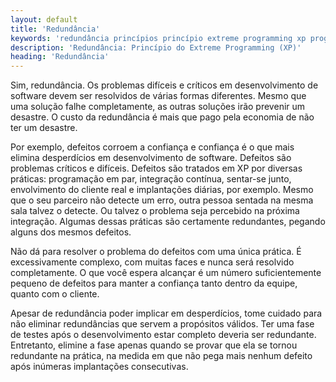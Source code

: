 ```yaml
---
layout: default
title: 'Redundância'
keywords: 'redundância princípios princípio extreme programming xp programação extrema'
description: 'Redundância: Princípio do Extreme Programming (XP)'
heading: 'Redundância'
---
```


Sim, redundância. Os problemas difíceis e críticos em desenvolvimento de software devem ser resolvidos de várias formas diferentes. Mesmo que uma solução falhe completamente, as outras soluções irão prevenir um desastre. O custo da redundância é mais que pago pela economia de não ter um desastre.

Por exemplo, defeitos corroem a confiança e confiança é o que mais elimina desperdícios em desenvolvimento de software. Defeitos são problemas críticos e difíceis. Defeitos são tratados em XP por diversas práticas: programação em par, integração contínua, sentar-se junto, envolvimento do cliente real e implantações diárias, por exemplo. Mesmo que o seu parceiro não detecte um erro, outra pessoa sentada na mesma sala talvez o detecte. Ou talvez o problema seja percebido na próxima integração. Algumas dessas práticas são certamente redundantes, pegando alguns dos mesmos defeitos.

Não dá para resolver o problema do defeitos com uma única prática. É excessivamente complexo, com muitas faces e nunca será resolvido completamente. O que você espera alcançar é um número suficientemente pequeno de defeitos para manter a confiança tanto dentro da equipe, quanto com o cliente.

Apesar de redundância poder implicar em desperdícios, tome cuidado para não eliminar redundâncias que servem a propósitos válidos. Ter uma fase de testes após o desenvolvimento estar completo deveria ser redundante. Entretanto, elimine a fase apenas quando se provar que ela se tornou redundante na prática, na medida em que não pega mais nenhum defeito após inúmeras implantações consecutivas.